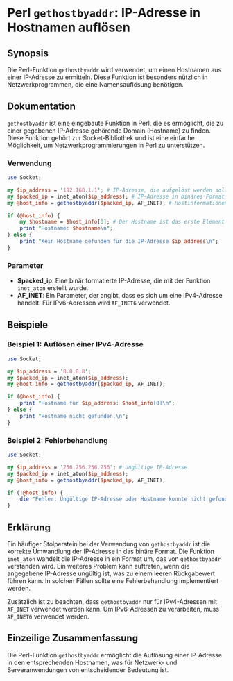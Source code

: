 <!--
Meta Description: # Perl `gethostbyaddr`: IP-Adresse in Hostnamen auflösen ## Synopsis Die Perl-Funktion `gethostbyaddr` wird verwendet, um einen Hostnamen aus einer IP...
Meta Keywords: adresse, die, gethostbyaddr, hostname, perl
-->

# Perl `gethostbyaddr`: IP-Adresse in Hostnamen auflösen

## Synopsis
Die Perl-Funktion `gethostbyaddr` wird verwendet, um einen Hostnamen aus einer IP-Adresse zu ermitteln. Diese Funktion ist besonders nützlich in Netzwerkprogrammen, die eine Namensauflösung benötigen.

## Dokumentation
`gethostbyaddr` ist eine eingebaute Funktion in Perl, die es ermöglicht, die zu einer gegebenen IP-Adresse gehörende Domain (Hostname) zu finden. Diese Funktion gehört zur Socket-Bibliothek und ist eine einfache Möglichkeit, um Netzwerkprogrammierungen in Perl zu unterstützen.

### Verwendung
```perl
use Socket;

my $ip_address = '192.168.1.1'; # IP-Adresse, die aufgelöst werden soll
my $packed_ip = inet_aton($ip_address); # IP-Adresse in binäres Format umwandeln
my @host_info = gethostbyaddr($packed_ip, AF_INET); # Hostinformationen abrufen

if (@host_info) {
    my $hostname = $host_info[0]; # Der Hostname ist das erste Element des Arrays
    print "Hostname: $hostname\n";
} else {
    print "Kein Hostname gefunden für die IP-Adresse $ip_address\n";
}
```

### Parameter
- **$packed_ip**: Eine binär formatierte IP-Adresse, die mit der Funktion `inet_aton` erstellt wurde.
- **AF_INET**: Ein Parameter, der angibt, dass es sich um eine IPv4-Adresse handelt. Für IPv6-Adressen wird `AF_INET6` verwendet.

## Beispiele
### Beispiel 1: Auflösen einer IPv4-Adresse
```perl
use Socket;

my $ip_address = '8.8.8.8';
my $packed_ip = inet_aton($ip_address);
my @host_info = gethostbyaddr($packed_ip, AF_INET);

if (@host_info) {
    print "Hostname für $ip_address: $host_info[0]\n";
} else {
    print "Hostname nicht gefunden.\n";
}
```

### Beispiel 2: Fehlerbehandlung
```perl
use Socket;

my $ip_address = '256.256.256.256'; # Ungültige IP-Adresse
my $packed_ip = inet_aton($ip_address);
my @host_info = gethostbyaddr($packed_ip, AF_INET);

if (!@host_info) {
    die "Fehler: Ungültige IP-Adresse oder Hostname konnte nicht gefunden werden.\n";
}
```

## Erklärung
Ein häufiger Stolperstein bei der Verwendung von `gethostbyaddr` ist die korrekte Umwandlung der IP-Adresse in das binäre Format. Die Funktion `inet_aton` wandelt die IP-Adresse in ein Format um, das von `gethostbyaddr` verstanden wird. Ein weiteres Problem kann auftreten, wenn die angegebene IP-Adresse ungültig ist, was zu einem leeren Rückgabewert führen kann. In solchen Fällen sollte eine Fehlerbehandlung implementiert werden.

Zusätzlich ist zu beachten, dass `gethostbyaddr` nur für IPv4-Adressen mit `AF_INET` verwendet werden kann. Um IPv6-Adressen zu verarbeiten, muss `AF_INET6` verwendet werden.

## Einzeilige Zusammenfassung
Die Perl-Funktion `gethostbyaddr` ermöglicht die Auflösung einer IP-Adresse in den entsprechenden Hostnamen, was für Netzwerk- und Serveranwendungen von entscheidender Bedeutung ist.